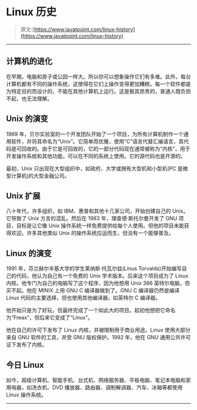 # Linux 历史

> 原文:[https://www.javatpoint.com/linux-history](https://www.javatpoint.com/linux-history)

* * *

## 计算机的进化

在早期，电脑和房子或公园一样大。所以你可以想象操作它们有多难。此外，每台计算机都有不同的操作系统，这使得在它们上操作变得更加糟糕。每一个软件都是为特定目的而设计的，不能在其他计算机上运行。这是极其昂贵的，普通人既负担不起，也无法理解。

## Unix 的演变

1969 年，贝尔实验室的一个开发团队开始了一个项目，为所有计算机制作一个通用软件，并将其命名为“Unix”。它简单而优雅，使用“C”语言代替汇编语言，其代码是可回收的。由于它是可回收的，它的一部分代码现在通常被称为“内核”，用于开发操作系统和其他功能，可以在不同的系统上使用。它的源代码也是开源的。

最初，Unix 只出现在大型组织中，如政府、大学或拥有大型机和小型机(PC 是微型计算机)的大型金融公司。

## Unix 扩展

八十年代，许多组织，如 IBM、惠普和其他十几家公司，开始创建自己的 Unix。它导致了 Unix 方言的混乱。然后在 1983 年，理查德·斯托尔曼开发了 GNU 项目，目标是让它像 Unix 操作系统一样免费提供给每个人使用。但他的项目未能获得欢迎。许多其他类似 Unix 的操作系统应运而生，但没有一个能够普及。

## Linux 的演变

1991 年，芬兰赫尔辛基大学的学生莱纳斯·托瓦尔兹(Linus Torvalds)开始编写自己的代码，他认为自己有一个免费的 Unix 学术版本。后来这个项目成为了 Linux 内核。他专门为自己的电脑写了这个程序，因为他想用 Unix 386 英特尔电脑，但买不起。他在 MINIX 上用 GNU C 编译器做到了。GNU C 编译器仍然是编译 Linux 代码的主要选择，但也使用其他编译器，如英特尔 C 编译器。

他开始只是为了好玩，但最终完成了一个如此大的项目。起初他想把它命名为“Freax”，但后来它变成了“Linux”。

他在自己的许可下发布了 Linux 内核，并被限制用于商业用途。Linux 使用大部分来自 GNU 软件的工具，并受 GNU 版权保护。1992 年，他在 GNU 通用公共许可证下发布了内核。

## 今日 Linux

如今，超级计算机、智能手机、台式机、网络服务器、平板电脑、笔记本电脑和家用电器，如洗衣机、DVD 播放器、路由器、调制解调器、汽车、冰箱等都使用 Linux 操作系统。

* * *